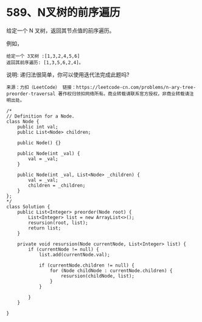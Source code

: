 589、N叉树的前序遍历
===
给定一个 N 叉树，返回其节点值的前序遍历。<br>

例如，<br>
```
给定一个 3叉树 :[1,3,2,4,5,6]
返回其前序遍历: [1,3,5,6,2,4]。
```
说明: 递归法很简单，你可以使用迭代法完成此题吗?<br>

``
来源：力扣（LeetCode）
链接：https://leetcode-cn.com/problems/n-ary-tree-preorder-traversal
著作权归领扣网络所有。商业转载请联系官方授权，非商业转载请注明出处。
``

```
/*
// Definition for a Node.
class Node {
    public int val;
    public List<Node> children;

    public Node() {}

    public Node(int _val) {
        val = _val;
    }

    public Node(int _val, List<Node> _children) {
        val = _val;
        children = _children;
    }
};
*/
class Solution {
    public List<Integer> preorder(Node root) {
        List<Integer> list = new ArrayList<>();
        resursion(root, list);
        return list;
    }

    private void resursion(Node currentNode, List<Integer> list) {
        if (currentNode != null) {
            list.add(currentNode.val);

            if (currentNode.children != null) {
                for (Node childNode : currentNode.children) {
                    resursion(childNode, list);
                }
            }
        
        }
    }

}
```
